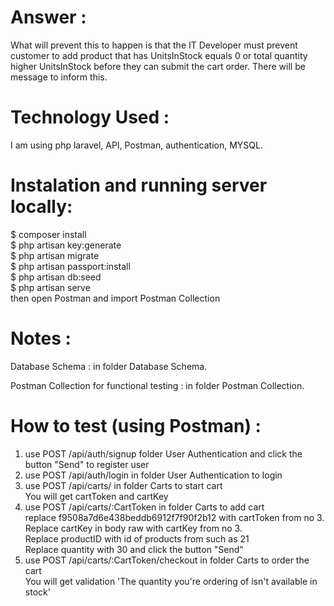 # Answer :

What will prevent this to happen is that the IT Developer must prevent customer to add product that has UnitsInStock equals 0 or total quantity higher UnitsInStock
before they can submit the cart order. There will be message to inform this.  </br>

# Technology Used :

I am using php laravel, API, Postman, authentication, MYSQL.

# Instalation and running server locally:
$ composer install </br>
$ php artisan key:generate </br>
$ php artisan migrate </br>
$ php artisan passport:install </br>
$ php artisan db:seed </br>
$ php artisan serve </br>
then open Postman and import Postman Collection

# Notes :

Database Schema : in folder Database Schema. </br>  

Postman Collection for functional testing : in folder  Postman Collection. </br>  

# How to test (using Postman) :

1. use POST /api/auth/signup folder User Authentication and click the button "Send" to register user</br>  
2. use POST /api/auth/login in folder User Authentication to login</br>  
3. use POST /api/carts/ in folder Carts to start cart  
   You will get cartToken and cartKey</br> 
3. use POST /api/carts/:CartToken in folder Carts to add cart</br>
   replace f9508a7d6e438beddb6912f7f90f2b12 with cartToken from no 3.</br> 
   Replace cartKey in body raw with cartKey from no 3.</br>
   Replace productID with id of products from such as 21 </br>
   Replace quantity with 30 and click the button "Send"</br>
4. use POST /api/carts/:CartToken/checkout in folder Carts to order the cart</br>
   You will get validation 'The quantity you're ordering of  isn't available in stock'  
  